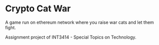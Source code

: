 # Crypto Cat War

A game run on ethereum network where you raise war cats and let them fight.

Assignment project of INT3414 - Special Topics on Technology.